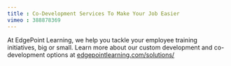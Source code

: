 ```yaml
---
title : Co-Development Services To Make Your Job Easier
vimeo : 388878369
---
```

At EdgePoint Learning, we help you tackle your employee training initiatives, big or small. Learn more about our custom development and co-development options at [edgepointlearning.com/solutions/](wwww.edgepointlearning.com/solutions/)